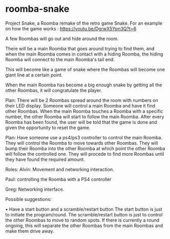 # roomba-snake
Project Snake, a Roomba remake of the retro game Snake.
For an example on how the game works : https://youtu.be/DgrwX5Ypn3Q?t=6

A few Roombas will go out and hide around the room.

There will be a main Roomba that goes around trying to find them, and when the main Roomba comes in contact with a hiding Roomba, the hiding Roomba will connect to the main Roomba's tail end.

This will become like a game of snake where the Roombas will become one giant line at a certain point.

When the main Roomba has become a big enough snake by getting all the other Roombas, it will congratulate the player. 

Plan:
There will be 2 Roombas spread around the room with numbers on their LED display.
Someone will control a main Roomba and have it find other Roombas.
When the main Roomba touches a Roomba with a specific number, the other Roomba will start to follow the main Roomba.
After every Roomba has been found, the user will be told that the game is done and given the opportunity to reset the game.


Plan:
Have someone use a ps4/ps3 controller to control the main Roomba.
They will control the Roomba to move towards other Roombas. They will bump their Roomba into the other Roomba at which point the other Roomba will follow the controlled one. They will procede to find more Roombas until they have found the required amount.

Roles:
Alvin: Movement and networking interaction.

Paul: controlling the Roomba with a PS4 controller

Greg: Networking interface.


Possible suggestions:

•	Have a start button and a scramble/restart button
The start button is just to initiate the program/round.
The scramble/restart button is just to control the other Roombas to move to random spots. If there is currently a round ongoing, this will separate the other Roombas from the main Roombas and make them drive away.


